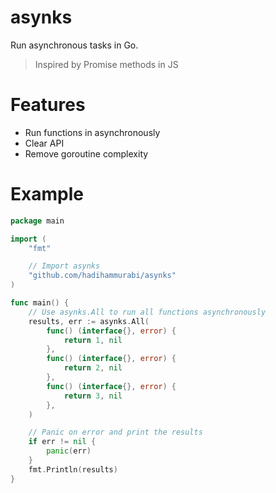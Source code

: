 # asynks
Run asynchronous tasks in Go.

> Inspired by Promise methods in JS

# Features
* Run functions in asynchronously
* Clear API
* Remove goroutine complexity

# Example
```go
package main

import (
	"fmt"

	// Import asynks
	"github.com/hadihammurabi/asynks"
)

func main() {
	// Use asynks.All to run all functions asynchronously
	results, err := asynks.All(
		func() (interface{}, error) {
			return 1, nil
		},
		func() (interface{}, error) {
			return 2, nil
		},
		func() (interface{}, error) {
			return 3, nil
		},
	)

	// Panic on error and print the results
	if err != nil {
		panic(err)
	}
	fmt.Println(results)
}
```
